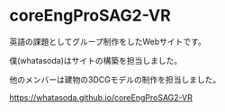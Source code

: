 # coreEngProSAG2-VR
英語の課題としてグループ制作をしたWebサイトです。

僕(whatasoda)はサイトの構築を担当しました。

他のメンバーは建物の3DCGモデルの制作を担当しました。

https://whatasoda.github.io/coreEngProSAG2-VR
